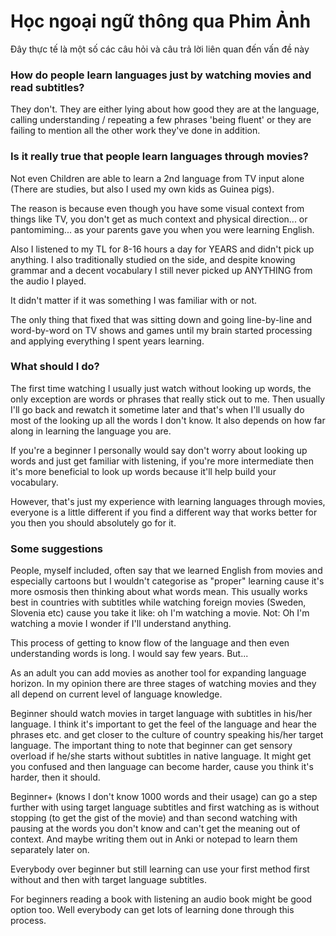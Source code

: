 # Học ngoại ngữ thông qua Phim Ảnh

Đây thực tế là một số các câu hỏi và câu trả lời liên quan đến vấn đề này

### How do people learn languages just by watching movies and read subtitles?  

They don't. They are either lying about how good they are at the language, calling understanding / repeating a few phrases 'being fluent' or they are failing to mention all the other work they've done in addition.

### Is it really true that people learn languages through movies?

Not even Children are able to learn a 2nd language from TV input alone (There are studies, but also I used my own kids as Guinea pigs).

The reason is because even though you have some visual context from things like TV, you don't get as much context and physical direction... or pantomiming... as your parents gave you when you were learning English.

Also I listened to my TL for 8-16 hours a day for YEARS and didn't pick up anything. I also traditionally studied on the side, and despite knowing grammar and a decent vocabulary I still never picked up ANYTHING from the audio I played.

It didn't matter if it was something I was familiar with or not.

The only thing that fixed that was sitting down and going line-by-line and word-by-word on TV shows and games until my brain started processing and applying everything I spent years learning.


### What should I do?

The first time watching I usually just watch without looking up words, the only exception are words or phrases that really stick out to me. Then usually I'll go back and rewatch it sometime later and that's when I'll usually do most of the looking up all the words I don't know. It also depends on how far along in learning the language you are. 

If you're a beginner I personally would say don't worry about looking up words and just get familiar with listening, if you're more intermediate then it's more beneficial to look up words because it'll help build your vocabulary. 

However, that's just my experience with learning languages through movies, everyone is a little different if you find a different way that works better for you then you should absolutely go for it.


### Some suggestions

People, myself included, often say that we learned English from movies and especially cartoons but I wouldn't categorise as "proper" learning cause it's more osmosis then thinking about what words mean. This usually works best in countries with subtitles while watching foreign movies (Sweden, Slovenia etc) cause you take it like: oh I'm watching a movie. Not: Oh I'm watching a movie I wonder if I'll understand anything.

This process of getting to know flow of the language and then even understanding words is long. I would say few years. But...

As an adult you can add movies as another tool for expanding language horizon. In my opinion there are three stages of watching movies and they all depend on current level of language knowledge.

Beginner should watch movies in target language with subtitles in his/her language. I think it's important to get the feel of the language and hear the phrases etc. and get closer to the culture of country speaking his/her target language. The important thing to note that beginner can get sensory overload if he/she starts without subtitles in native language. It might get you confused and then language can become harder, cause you think it's harder, then it should.

Beginner+ (knows I don't know 1000 words and their usage) can go a step further with using target language subtitles and first watching as is without stopping (to get the gist of the movie) and than second watching with pausing at the words you don't know and can't get the meaning out of context. And maybe writing them out in Anki or notepad to learn them separately later on.

Everybody over beginner but still learning can use your first method first without and then with target language subtitles.

For beginners reading a book with listening an audio book might be good option too. Well everybody can get lots of learning done through this process.


